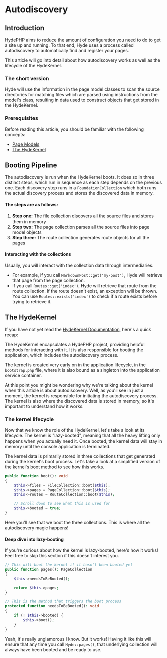 # Autodiscovery

## Introduction

HydePHP aims to reduce the amount of configuration you need to do to get a site up and running.
To that end, Hyde uses a process called autodiscovery to automatically find and register your pages.

This article will go into detail about how autodiscovery works as well as the lifecycle of the HydeKernel.

### The short version

Hyde will use the information in the page model classes to scan the source directories for matching files which are
parsed using instructions from the model's class, resulting in data used to construct objects that get stored in the HydeKernel.

### Prerequisites

Before reading this article, you should be familiar with the following concepts:
-  [Page Models](page-models)
-  [The HydeKernel](the-hydekernel)

## Booting Pipeline

The autodiscovery is run when the HydeKernel boots. It does so in three distinct steps, which run in sequence as each
step depends on the previous one. Each discovery step runs in a `FoundationCollection` which both runs the actual
discovery process and stores the discovered data in memory.

#### The steps are as follows:

1. **Step one:** The file collection discovers all the source files and stores them in memory
2. **Step two:** The page collection parses all the source files into page model objects
3. **Step three:** The route collection generates route objects for all the pages

#### Interacting with the collections

Usually, you will interact with the collection data through intermediaries.
* For example, if you call `MarkdownPost::get('my-post')`, Hyde will retrieve that page from the page collection.
* If you call `Routes::get('index')`, Hyde will retrieve that route from the route collection. If the route doesn't exist, an exception will be thrown. You can use `Routes::exists('index')` to check if a route exists before trying to retrieve it.

## The HydeKernel

If you have not yet read the [HydeKernel Documentation](the-hydekernel), here's a quick recap:

The HydeKernel encapsulates a HydePHP project, providing helpful methods for interacting with it.
It is also responsible for booting the application, which includes the autodiscovery process.

The kernel is created very early on in the application lifecycle, in the `bootstrap.php` file, where it is also bound
as a singleton into the application service container.

At this point you might be wondering why we're talking about the kernel when this article is about autodiscovery.
Well, as you'll see in just a moment, the kernel is responsible for initiating the autodiscovery process.
The kernel is also where the discovered data is stored in memory, so it's important to understand how it works.

### The kernel lifecycle

Now that we know the role of the HydeKernel, let's take a look at its lifecycle. The kernel is "lazy-booted", meaning
that all the heavy lifting only happens when you actually need it. Once booted, the kernel data will stay in memory
until the console application is terminated.

The kernel data is primarily stored in three collections that get generated during the kernel's boot process.
Let's take a look at a simplified version of the kernel's boot method to see how this works.

```php
public function boot(): void
{
    $this->files = FileCollection::boot($this);
    $this->pages = PageCollection::boot($this);
    $this->routes = RouteCollection::boot($this);

    // Scroll down to see what this is used for
    $this->booted = true;
}
```

Here you'll see that we boot the three collections. This is where all the autodiscovery magic happens!

#### Deep dive into lazy-booting

If you're curious about how the kernel is lazy-booted, here's how it works!
Feel free to skip this section if this doesn't interest you.

```php
// This will boot the kernel if it hasn't been booted yet
public function pages(): PageCollection
{
    $this->needsToBeBooted();

    return $this->pages;
}

// This is the method that triggers the boot process
protected function needsToBeBooted(): void
{
    if (! $this->booted) {
        $this->boot();
    }
}
```

Yeah, it's really unglamorous I know. But it works! Having it like this will ensure that any time you call `Hyde::pages()`,
that underlying collection will always have been booted and be ready to use.

